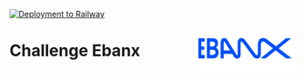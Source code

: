 [![Deployment to Railway](https://github.com/williamkoller/challenge-ebanx/actions/workflows/deployment.yml/badge.svg)](https://github.com/williamkoller/challenge-ebanx/actions/workflows/deployment.yml)

<img src="/images/log-ebanx.png" alt="Ebanx" title="Ebanx" height="80" width="180" align="right"/>

# Challenge Ebanx
